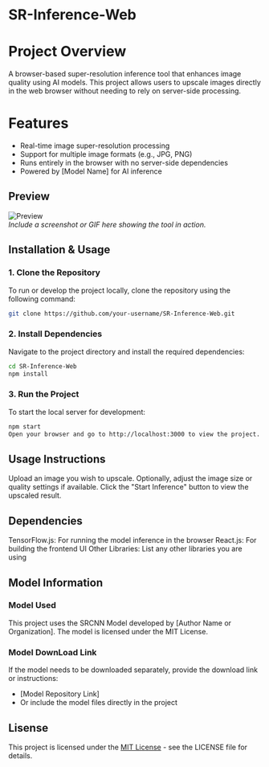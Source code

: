 # SR-Inference-Web

# Project Overview
A browser-based super-resolution inference tool that enhances image quality using AI models. This project allows users to upscale images directly in the web browser without needing to rely on server-side processing.

# Features
- Real-time image super-resolution processing
- Support for multiple image formats (e.g., JPG, PNG)
- Runs entirely in the browser with no server-side dependencies
- Powered by [Model Name] for AI inference

## Preview
![Preview](path_to_screenshot_or_gif)  
*Include a screenshot or GIF here showing the tool in action.*

## Installation & Usage

### 1. Clone the Repository
To run or develop the project locally, clone the repository using the following command:
```bash
git clone https://github.com/your-username/SR-Inference-Web.git
```

### 2. Install Dependencies
Navigate to the project directory and install the required dependencies:
```bash
cd SR-Inference-Web
npm install
```

### 3. Run the Project
To start the local server for development:
```bash
npm start
Open your browser and go to http://localhost:3000 to view the project.
```

## Usage Instructions
Upload an image you wish to upscale.
Optionally, adjust the image size or quality settings if available.
Click the "Start Inference" button to view the upscaled result.

## Dependencies
TensorFlow.js: For running the model inference in the browser
React.js: For building the frontend UI
Other Libraries: List any other libraries you are using

## Model Information

### Model Used
This project uses the SRCNN Model developed by [Author Name or Organization].
The model is licensed under the MIT License.

### Model DownLoad Link
If the model needs to be downloaded separately, provide the download link or instructions:
- [Model Repository Link]
- Or include the model files directly in the project

## Lisense
This project is licensed under the [MIT License](./LICENSE) - see the LICENSE file for details.



